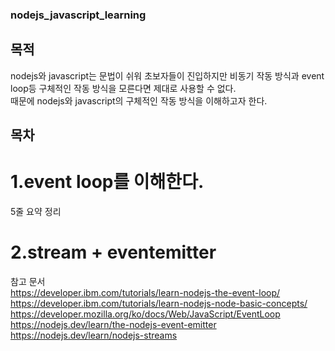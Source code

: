 ### nodejs_javascript_learning
## 목적 <br> 
nodejs와 javascript는 문법이 쉬워 초보자들이 진입하지만 비동기 작동 방식과 event loop등 구체적인 작동 방식을 모른다면 제대로 사용할 수 없다.<br> 때문에 nodejs와 javascript의 구체적인 작동 방식을 이해하고자 한다.<br>

## 목차<br>
# 1.event loop를 이해한다.<br>
5줄 요약 정리<br>
# 2.stream + eventemitter<br>

참고 문서<br>
https://developer.ibm.com/tutorials/learn-nodejs-the-event-loop/<br>
https://developer.ibm.com/tutorials/learn-nodejs-node-basic-concepts/<br>
https://developer.mozilla.org/ko/docs/Web/JavaScript/EventLoop<br>
https://nodejs.dev/learn/the-nodejs-event-emitter<br>
https://nodejs.dev/learn/nodejs-streams<br>